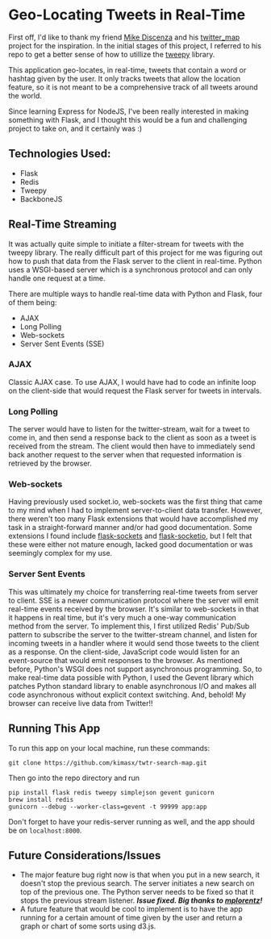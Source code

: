 # Geo-Locating Tweets in Real-Time


First off, I'd like to thank my friend [Mike Discenza](https://github.com/mdiscenza) and his [twitter_map](https://github.com/mdiscenza/twitter_map) project for the inspiration. In the initial stages of this project, I referred to his repo to get a better sense of how to utillize the [tweepy](https://github.com/tweepy/tweepy) library.

This application geo-locates, in real-time, tweets that contain a word or hashtag given
by the user. It only tracks tweets that allow the location feature, so it is not meant to be a comprehensive track of all tweets around the world.

Since learning Express for NodeJS, I've been really interested in making something with Flask,
and I thought this would be a fun and challenging project to take on, and it certainly was :)



## Technologies Used:
* Flask
* Redis
* Tweepy
* BackboneJS



## Real-Time Streaming
It was actually quite simple to initiate a filter-stream for tweets with the tweepy library.
The really difficult part of this project for me was figuring out how to push that data from the Flask server to the client in real-time. Python uses a WSGI-based server which is a synchronous protocol and can only handle one request at a time.

There are multiple ways to handle real-time data with Python and Flask, four of them being:
* AJAX
* Long Polling
* Web-sockets
* Server Sent Events (SSE)

### AJAX
Classic AJAX case. To use AJAX, I would have had to code an infinite loop on the client-side that would request the Flask server for tweets in intervals.

### Long Polling
The server would have to listen for the twitter-stream, wait for a tweet to come in, and then send a response
back to the client as soon as a tweet is received from the stream. The client would then have to immediately
send back another request to the server when that requested information is retrieved by the browser.

### Web-sockets
Having previously used socket.io, web-sockets was the first thing that came to my mind when I had to implement server-to-client data transfer. However, there weren't too many Flask extensions that would have accomplished my task in a straight-forward manner and/or had good documentation. Some extensions I found include [flask-sockets](https://github.com/kennethreitz/flask-sockets) and [flask-socketio](https://github.com/miguelgrinberg/Flask-SocketIO), but I felt that these were either not mature enough, lacked good documentation or was seemingly complex for my use.

### Server Sent Events
This was ultimately my choice for transferring real-time tweets from server to client. SSE is a newer communication protocol where the server will emit real-time events received by the browser. It's similar to web-sockets in that it happens in real time, but it's very much a one-way communication method from the server. To implement this, I first utilized Redis' Pub/Sub pattern to subscribe the server to the twitter-stream channel, and listen for incoming tweets in a handler where it would send those tweets to the client as a response. On the client-side, JavaScript code would listen for an event-source that would emit responses to the browser. As mentioned before, Python's WSGI does not support asynchronous programming. So, to make real-time data possible with Python, I used the Gevent library which patches Python standard library to enable asynchronous I/O and makes all code asynchronous without explicit context switching. And, behold! My browser can receive live data from Twitter!!



## Running This App
To run this app on your local machine, run these commands:
```
git clone https://github.com/kimasx/twtr-search-map.git
```
Then go into the repo directory and run
```
pip install flask redis tweepy simplejson gevent gunicorn
brew install redis
gunicorn --debug --worker-class=gevent -t 99999 app:app
```
Don't forget to have your redis-server running as well, and the app should be on `localhost:8000`.


## Future Considerations/Issues
- The major feature bug right now is that when you put in a new search, it doesn't stop the previous search. The server initiates a new search on top of the previous one. The Python server needs to be fixed so that it stops the previous stream listener.
	***Issue fixed. Big thanks to [mplorentz](https://github.com/mplorentz)!***
- A future feature that would be cool to implement is to have the app running for a certain amount of time given by the user and return a graph or chart of some sorts using d3.js.

